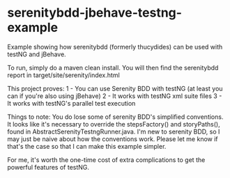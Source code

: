 # serenitybdd-jbehave-testng-example
Example showing how serenitybdd (formerly thucydides) can be used with testNG and jBehave.


To run, simply do a maven clean install. You will then find the serenitybdd report in target/site/serenity/index.html

This project proves:
1 - You can use Serenity BDD with testNG (at least you can if you're also using jBehave)
2 - It works with testNG xml suite files
3 - It works with testNG's parallel test execution

Things to note:
You do lose some of serenity BDD's simplified conventions. It looks like it's necessary to override the stepsFactory() and storyPaths(), 
found in AbstractSerenityTestngRunner.java.  I'm new to serenity BDD, so I may just be naive about how the conventions work.
Please let me know if that's the case so that I can make this example simpler.

For me, it's worth the one-time cost of extra complications to get the powerful features of testNG.
